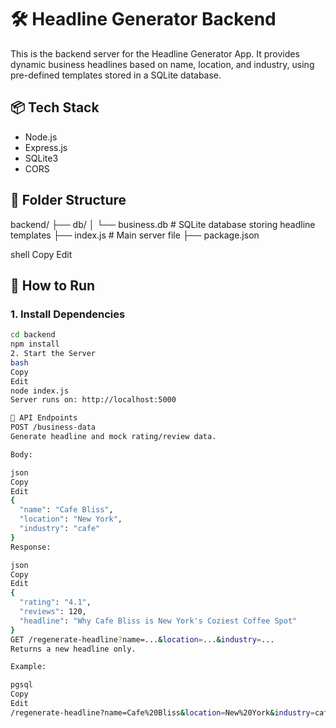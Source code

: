 # 🛠️ Headline Generator Backend

This is the backend server for the Headline Generator App. It provides dynamic business headlines based on name, location, and industry, using pre-defined templates stored in a SQLite database.

## 📦 Tech Stack

- Node.js
- Express.js
- SQLite3
- CORS

## 📁 Folder Structure

backend/
├── db/
│ └── business.db # SQLite database storing headline templates
├── index.js # Main server file
├── package.json

shell
Copy
Edit

## 🚀 How to Run

### 1. Install Dependencies

```bash
cd backend
npm install
2. Start the Server
bash
Copy
Edit
node index.js
Server runs on: http://localhost:5000

🔗 API Endpoints
POST /business-data
Generate headline and mock rating/review data.

Body:

json
Copy
Edit
{
  "name": "Cafe Bliss",
  "location": "New York",
  "industry": "cafe"
}
Response:

json
Copy
Edit
{
  "rating": "4.1",
  "reviews": 120,
  "headline": "Why Cafe Bliss is New York's Coziest Coffee Spot"
}
GET /regenerate-headline?name=...&location=...&industry=...
Returns a new headline only.

Example:

pgsql
Copy
Edit
/regenerate-headline?name=Cafe%20Bliss&location=New%20York&industry=cafe
